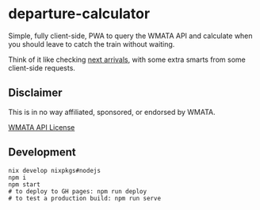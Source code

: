 # departure-calculator
Simple, fully client-side, PWA to query the WMATA API and calculate when you should leave to catch the train without waiting.

Think of it like checking [next arrivals](https://www.wmata.com/schedules/next-arrival/), with some extra smarts from some client-side requests.

## Disclaimer
This is in no way affiliated, sponsored, or endorsed by WMATA.

[WMATA API License](https://developer.wmata.com/license)

## Development
```
nix develop nixpkgs#nodejs
npm i
npm start
# to deploy to GH pages: npm run deploy
# to test a production build: npm run serve
```
